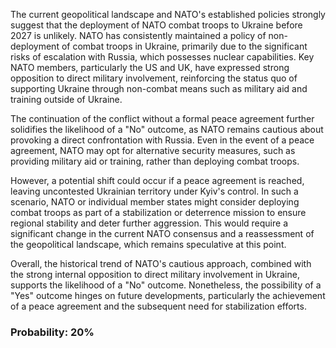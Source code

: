 The current geopolitical landscape and NATO's established policies strongly suggest that the deployment of NATO combat troops to Ukraine before 2027 is unlikely. NATO has consistently maintained a policy of non-deployment of combat troops in Ukraine, primarily due to the significant risks of escalation with Russia, which possesses nuclear capabilities. Key NATO members, particularly the US and UK, have expressed strong opposition to direct military involvement, reinforcing the status quo of supporting Ukraine through non-combat means such as military aid and training outside of Ukraine.

The continuation of the conflict without a formal peace agreement further solidifies the likelihood of a "No" outcome, as NATO remains cautious about provoking a direct confrontation with Russia. Even in the event of a peace agreement, NATO may opt for alternative security measures, such as providing military aid or training, rather than deploying combat troops.

However, a potential shift could occur if a peace agreement is reached, leaving uncontested Ukrainian territory under Kyiv's control. In such a scenario, NATO or individual member states might consider deploying combat troops as part of a stabilization or deterrence mission to ensure regional stability and deter further aggression. This would require a significant change in the current NATO consensus and a reassessment of the geopolitical landscape, which remains speculative at this point.

Overall, the historical trend of NATO's cautious approach, combined with the strong internal opposition to direct military involvement in Ukraine, supports the likelihood of a "No" outcome. Nonetheless, the possibility of a "Yes" outcome hinges on future developments, particularly the achievement of a peace agreement and the subsequent need for stabilization efforts.

### Probability: 20%